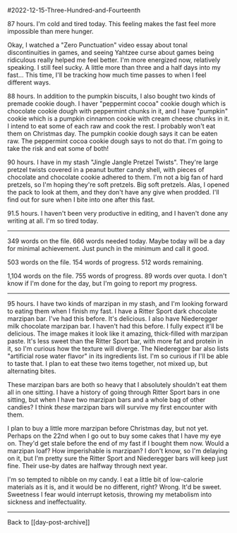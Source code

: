 #2022-12-15-Three-Hundred-and-Fourteenth

87 hours.  I'm cold and tired today.  This feeling makes the fast feel more impossible than mere hunger.

Okay, I watched a "Zero Punctuation" video essay about tonal discontinuities in games, and seeing Yahtzee curse about games being ridiculous really helped me feel better.  I'm more energized now, relatively speaking.  I still feel sucky.  A little more than three and a half days into my fast...  This time, I'll be tracking how much time passes to when I feel different ways.

88 hours.  In addition to the pumpkin biscuits, I also bought two kinds of premade cookie dough.  I haver "peppermint cocoa" cookie dough which is chocolate cookie dough with peppermint chunks in it, and I have "pumpkin" cookie which is a pumpkin cinnamon cookie with cream cheese chunks in it.  I intend to eat some of each raw and cook the rest.  I probably won't eat them on Christmas day.  The pumpkin cookie dough says it can be eaten raw.  The peppermint cocoa cookie dough says to not do that.  I'm going to take the risk and eat some of both!

90 hours.  I have in my stash "Jingle Jangle Pretzel Twists".  They're large pretzel twists covered in a peanut butter candy shell, with pieces of chocolate and chocolate cookie adhered to them.  I'm not a big fan of hard pretzels, so I'm hoping they're soft pretzels.  Big soft pretzels.  Alas, I opened the pack to look at them, and they don't have any give when prodded.  I'll find out for sure when I bite into one after this fast.

91.5 hours.  I haven't been very productive in editing, and I haven't done any writing at all.  I'm so tired today.

---
349 words on the file.  666 words needed today.  Maybe today will be a day for minimal achievement.  Just punch in the minimum and call it good.

503 words on the file.  154 words of progress.  512 words remaining.

1,104 words on the file.  755 words of progress.  89 words over quota.  I don't know if I'm done for the day, but I'm going to report my progress.

---
95 hours.  I have two kinds of marzipan in my stash, and I'm looking forward to eating them when I finish my fast.  I have a Ritter Sport dark chocolate marzipan bar.  I've had this before.  It's delicious.  I also have Niederegger milk chocolate marzipan bar.  I haven't had this before.  I fully expect it'll be delicious.  The image makes it look like it amazing, thick-filled with marzipan paste.  It's less sweet than the Ritter Sport bar, with more fat and protein in it, so I'm curious how the texture will diverge.  The Niederegger bar also lists "artificial rose water flavor" in its ingredients list.  I'm so curious if I'll be able to taste that.  I plan to eat these two items together, not mixed up, but alternating bites.

These marzipan bars are both so heavy that I absolutely shouldn't eat them all in one sitting.  I have a history of going through Ritter Sport bars in one sitting, but when I have two marzipan bars and a whole bag of other candies?  I think *these* marzipan bars will survive my first encounter with them.

I plan to buy a little more marzipan before Christmas day, but not yet.  Perhaps on the 22nd when I go out to buy some cakes that I have my eye on.  They'd get stale before the end of my fast if I bought them now.  Would a marzipan loaf?  How imperishable is marzipan?  I don't know, so I'm delaying on it, but I'm pretty sure the Ritter Sport and Niederegger bars will keep just fine.  Their use-by dates are halfway through next year.

I'm so tempted to nibble on my candy.  I eat a little bit of low-calorie materials as it is, and it would be no different, right?  Wrong.  It'd be sweet.  Sweetness I fear would interrupt ketosis, throwing my metabolism into sickness and ineffectuality.

---
Back to [[day-post-archive]]